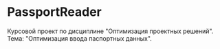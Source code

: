 # PassportReader
Курсовой проект по дисциплине "Оптимизация проектных решений". Тема: "Оптимизация ввода паспортных данных".
